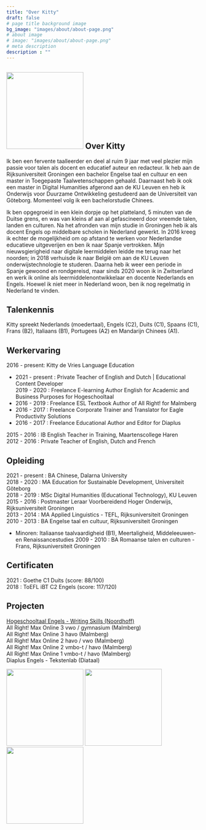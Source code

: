 ```yaml
---
title: "Over Kitty"
draft: false
# page title background image
bg_image: "images/about/about-page.png"
# about image
# image: "images/about/about-page.png"
# meta description
description : ""
---
```


## <img height=200px src=/images/about/kitty.jpeg> Over Kitty 
Ik ben een fervente taalleerder en deel al ruim 9 jaar met veel plezier mijn passie voor talen als docent en educatief auteur en redacteur. Ik heb aan de Rijksuniversiteit Groningen een bachelor Engelse taal en cultuur en een master in Toegepaste Taalwetenschappen gehaald. Daarnaast heb ik ook een master in Digital Humanities afgerond aan de KU Leuven en heb ik Onderwijs voor Duurzame Ontwikkeling gestudeerd aan de Universiteit van Göteborg. Momenteel volg ik een bachelorstudie Chinees. 

Ik ben opgegroeid in een klein dorpje op het platteland, 5 minuten van de Duitse grens, en was van kleins af aan al gefascineerd door vreemde talen, landen en culturen. Na het afronden van mijn studie in Groningen heb ik als docent Engels op middelbare scholen in Nederland gewerkt. In 2016 kreeg ik echter de mogelijkheid om op afstand te werken voor Nederlandse educatieve uitgeverijen en ben ik naar Spanje vertrokken. Mijn nieuwsgierigheid naar digitale leermiddelen leidde me terug naar het noorden; in 2018 verhuisde ik naar België om aan de KU Leuven onderwijstechnologie te studeren. Daarna heb ik weer een periode in Spanje gewoond en rondgereisd, maar sinds 2020 woon ik in Zwitserland en werk ik online als leermiddelenontwikkelaar en docente Nederlands en Engels. Hoewel ik niet meer in Nederland woon, ben ik nog regelmatig in Nederland te vinden. 

## Talenkennis
Kitty spreekt Nederlands (moedertaal), Engels (C2), Duits (C1), Spaans (C1), Frans (B2), Italiaans (B1), Portugees (A2) en Mandarijn Chinees (A1).

## Werkervaring

2016 - present: Kitty de Vries Language Education  
* 2021 - present : Private Teacher of English and Dutch | Educational Content Developer  
2019 - 2020 : Freelance E-learning Author English for Academic and Business Purposes for Hogeschooltaal  
* 2016 - 2019 : Freelance ESL Textbook Author of All Right! for Malmberg  
* 2016 - 2017 : Freelance Corporate Trainer and Translator for Eagle Productivity Solutions  
* 2016 - 2017 : Freelance Educational Author and Editor for Diaplus  

2015 - 2016 : IB English Teacher in Training, Maartenscollege Haren  
2012 - 2016 : Private Teacher of English, Dutch and French  


## Opleiding
2021 - present : BA Chinese, Dalarna University   
2018 - 2020 : MA Education for Sustainable Development, Universiteit Göteborg  
2018 - 2019 : MSc Digital Humanities (Educational Technology), KU Leuven  
2015 - 2016 : Postmaster Leraar Voorbereidend Hoger Onderwijs, Rijksuniversiteit Groningen  
2013 - 2014 : MA Applied Linguistics - TEFL, Rijksuniversiteit Groningen    
2010 - 2013 : BA Engelse taal en cultuur, Rijksuniversiteit Groningen 
* Minoren: Italiaanse taalvaardigheid (B1), Meertaligheid, Middeleeuwen- en Renaissancestudies
2009 - 2010 : BA Romaanse talen en culturen - Frans, Rijksuniversiteit Groningen  

## Certificaten
2021 : Goethe C1 Duits (score: 88/100)  
2018 : ToEFL iBT C2 Engels (score: 117/120)  

## Projecten 
[Hogeschooltaal Engels - Writing Skills (Noordhoff)](https://www.hogeschooltaal.nl/hogeschooltaal-engels/?lang=en)  
All Right! Max Online 3 vwo / gymnasium (Malmberg)  
All Right! Max Online 3 havo (Malmberg)  
All Right! Max Online 2 havo / vwo (Malmberg)  
All Right! Max Online 2 vmbo-t / havo (Malmberg)  
All Right! Max Online 1 vmbo-t / havo (Malmberg)  
Diaplus Engels - Tekstenlab (Diataal)

<div>
<img height=200px src=/images/about/tekstenlab.png>
<img height=200px src=/images/about/hogeschooltaal.png>
<img height=200px src=/images/about/allright.png>
</div>